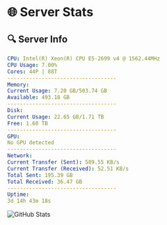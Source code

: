 # 🌐 Server Stats
## 🔍 Server Info
```yaml
CPU: Intel(R) Xeon(R) CPU E5-2699 v4 @ 1562.44MHz
CPU Usage: 7.00%
Cores: 44P | 88T
-----------------------------------
Memory:
Current Usage: 7.20 GB/503.74 GB
Available: 493.18 GB
-----------------------------------
Disk:
Current Usage: 22.65 GB/1.71 TB
Free: 1.60 TB
-----------------------------------
GPU:
No GPU detected
-----------------------------------
Network:
Current Transfer (Sent): 589.55 KB/s
Current Transfer (Received): 52.51 KB/s
Total Sent: 195.39 GB
Total Received: 36.47 GB
-----------------------------------
Uptime:
3d 14h 43m 18s
```
![GitHub Stats](https://img.shields.io/badge/Updated-2025-04-23_07:52:06-blue)